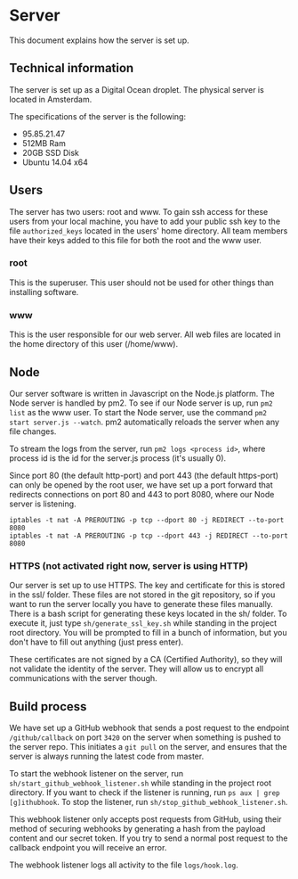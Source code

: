 # Server

This document explains how the server is set up.

## Technical information

The server is set up as a Digital Ocean droplet. The physical server is located in Amsterdam.

The specifications of the server is the following:

* 95.85.21.47
* 512MB Ram
* 20GB SSD Disk
* Ubuntu 14.04 x64

## Users

The server has two users: root and www. To gain ssh access for these users from your local machine, you have to add your public ssh key to the file `authorized_keys` located in the users' home directory. All team members have their keys added to this file for both the root and the www user.

### root

This is the superuser. This user should not be used for other things than installing software.

### www

This is the user responsible for our web server. All web files are located in the home directory of this user (/home/www).

## Node

Our server software is written in Javascript on the Node.js platform. The Node server is handled by pm2. To see if our Node server is up, run `pm2 list` as the www user. To start the Node server, use the command `pm2 start server.js --watch`. pm2 automatically reloads the server when any file changes.

To stream the logs from the server, run `pm2 logs <process id>`, where process id is the id for the server.js process (it's usually 0).

Since port 80 (the default http-port) and port 443 (the default https-port) can only be opened by the root user, we have set up a port forward that redirects connections on port 80 and 443 to port 8080, where our Node server is listening. 

    iptables -t nat -A PREROUTING -p tcp --dport 80 -j REDIRECT --to-port 8080
    iptables -t nat -A PREROUTING -p tcp --dport 443 -j REDIRECT --to-port 8080

### HTTPS (not activated right now, server is using HTTP)

Our server is set up to use HTTPS. The key and certificate for this is stored in the ssl/ folder. These files are not stored in the git repository, so if you want to run the server locally you have to generate these files manually. There is a bash script for generating these keys located in the sh/ folder. To execute it, just type `sh/generate_ssl_key.sh` while standing in the project root directory. You will be prompted to fill in a bunch of information, but you don't have to fill out anything (just press enter).

These certificates are not signed by a CA (Certified Authority), so they will not validate the identity of the server. They will allow us to encrypt all communications with the server though.

## Build process

We have set up a GitHub webhook that sends a post request to the endpoint `/github/callback` on port `3420` on the server when something is pushed to the server repo. This initiates a `git pull` on the server, and ensures that the server is always running the latest code from master.

To start the webhook listener on the server, run `sh/start_github_webhook_listener.sh` while standing in the project root directory. If you want to check if the listener is running, run `ps aux | grep [g]ithubhook`. To stop the listener, run `sh/stop_github_webhook_listener.sh`.

This webhook listener only accepts post requests from GitHub, using their method of securing webhooks by generating a hash from the payload content and our secret token. If you try to send a normal post request to the callback endpoint you will receive an error.

The webhook listener logs all activity to the file `logs/hook.log`.